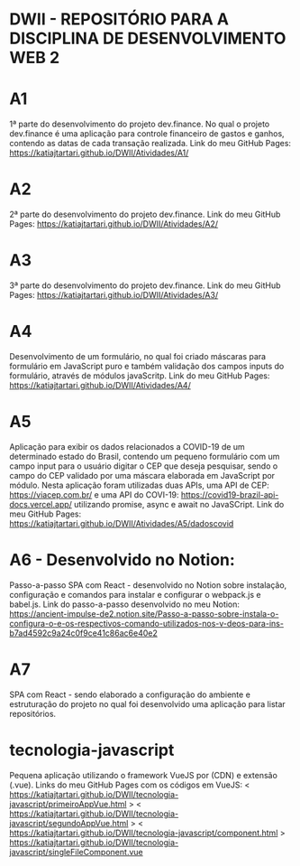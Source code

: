 # DWII - REPOSITÓRIO PARA A DISCIPLINA DE DESENVOLVIMENTO WEB 2


# A1
1ª parte do desenvolvimento do projeto dev.finance. No qual o projeto dev.finance é uma aplicação para controle financeiro de gastos e ganhos, contendo as datas de cada transação realizada.
Link do meu GitHub Pages: https://katiajtartari.github.io/DWII/Atividades/A1/

# A2 
2ª parte do desenvolvimento do projeto dev.finance. 
Link do meu GitHub Pages: https://katiajtartari.github.io/DWII/Atividades/A2/

# A3 
3ª parte do desenvolvimento do projeto dev.finance. 
Link do meu GitHub Pages: https://katiajtartari.github.io/DWII/Atividades/A3/

# A4 
Desenvolvimento de um formulário, no qual foi criado máscaras para formulário em JavaScript puro e também validação dos campos inputs do formulário, através de módulos javaScritp.
Link do meu GitHub Pages: https://katiajtartari.github.io/DWII/Atividades/A4/

# A5 
Aplicação para exibir os dados relacionados a COVID-19 de um determinado estado do Brasil, contendo um pequeno formulário com um campo input para o usuário digitar o CEP que deseja pesquisar, sendo o campo do CEP validado por uma máscara elaborada em JavaScript por módulo. Nesta aplicação foram utilizadas duas APIs, uma API de CEP: https://viacep.com.br/ e uma API do COVI-19: https://covid19-brazil-api-docs.vercel.app/ utilizando promise, async e await no JavaSCript.
Link do meu GitHub Pages: https://katiajtartari.github.io/DWII/Atividades/A5/dadoscovid

# A6 - Desenvolvido no Notion:  
Passo-a-passo SPA com React - desenvolvido no Notion sobre instalação, configuração e comandos para instalar e configurar o webpack.js e babel.js. 
Link do passo-a-passo desenvolvido no meu Notion: https://ancient-impulse-de2.notion.site/Passo-a-passo-sobre-instala-o-configura-o-e-os-respectivos-comando-utilizados-nos-v-deos-para-ins-b7ad4592c9a24c0f9ce41c86ac6e40e2

# A7 
SPA com React - sendo elaborado a configuração do ambiente e estruturação do projeto no qual foi desenvolvido uma aplicação para listar repositórios.  

# tecnologia-javascript 
Pequena aplicação utilizando o framework VueJS por (CDN) e extensão (.vue).
Links do meu GitHub Pages com os códigos em VueJS: 
< https://katiajtartari.github.io/DWII/tecnologia-javascript/primeiroAppVue.html >
< https://katiajtartari.github.io/DWII/tecnologia-javascript/segundoAppVue.html >
< https://katiajtartari.github.io/DWII/tecnologia-javascript/component.html >
<https://katiajtartari.github.io/DWII/tecnologia-javascript/singleFileComponent.vue>

